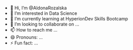 - 👋 Hi, I’m @AldonaRozalska
- 👀 I’m interested in Data Science
- 🌱 I’m currently learning at HyperionDev Skills Bootcamp
- 💞️ I’m looking to collaborate on ...
- 📫 How to reach me ...
- 😄 Pronouns: ...
- ⚡ Fun fact: ...

<!---
AldonaRozalska/AldonaRozalska is a ✨ special ✨ repository because its `README.md` (this file) appears on your GitHub profile.
You can click the Preview link to take a look at your changes.
--->
